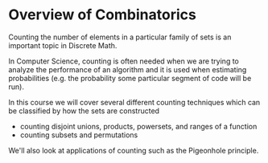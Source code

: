 # Overview of Combinatorics
Counting the number of elements in a particular family of sets is an important topic in Discrete Math.

In Computer Science, counting is often needed when we are trying to analyze the performance of an algorithm
and it is used when estimating probabilities (e.g. the probability some particular segment of code will be run).

In this course we will cover several different counting techniques which can be classified by how the sets
are constructed
* counting disjoint unions, products, powersets, and ranges of a function
* counting subsets and permutations

We'll also look at applications of counting such as the Pigeonhole principle.
